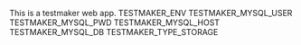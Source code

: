 This is a testmaker web app.
TESTMAKER_ENV
TESTMAKER_MYSQL_USER
TESTMAKER_MYSQL_PWD
TESTMAKER_MYSQL_HOST
TESTMAKER_MYSQL_DB
TESTMAKER_TYPE_STORAGE
